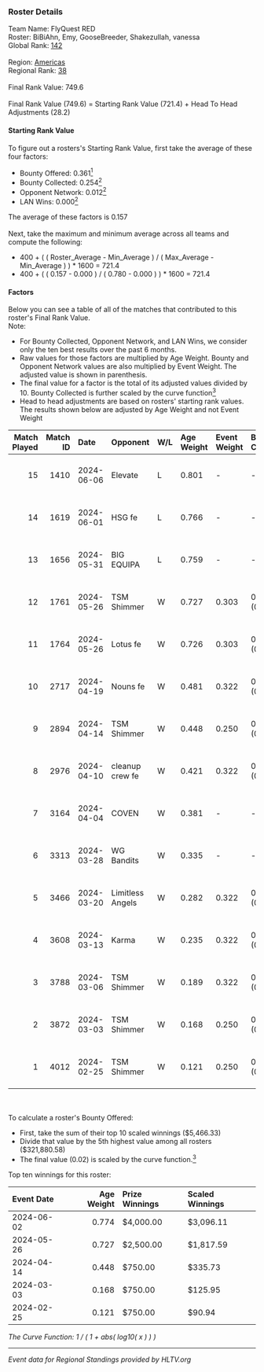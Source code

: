 ### Roster Details<br />
Team Name: FlyQuest RED<br />
Roster: BiBiAhn, Emy, GooseBreeder, Shakezullah, vanessa<br />
Global Rank: [142](../standings_global.md)<br />
<br />
Region: [Americas]( ../standings_americas.md)<br />
Regional Rank: [38]( ../standings_americas.md)<br />
<br />
Final Rank Value:  749.6<br />
<br />
Final Rank Value (749.6) = Starting Rank Value (721.4) + Head To Head Adjustments (28.2)<br />

#### Starting Rank Value<br />
To figure out a rosters's Starting Rank Value, first take the average of these four factors:<br />
- Bounty Offered: 0.361[<sup>1</sup>](#table2)
- Bounty Collected: 0.254[<sup>2</sup>](#table1)
- Opponent Network: 0.012[<sup>2</sup>](#table1)
- LAN Wins: 0.000[<sup>2</sup>](#table1)

The average of these factors is 0.157<br />
<br />
Next, take the maximum and minimum average across all teams and compute the following:<br />
- 400 + ( ( Roster_Average - Min_Average ) / ( Max_Average - Min_Average ) ) * 1600 = 721.4
- 400 + ( ( 0.157 - 0.000 ) / ( 0.780 - 0.000 ) ) * 1600 = 721.4


#### Factors<br />
Below you can see a table of all of the matches that contributed to this roster's Final Rank Value.<br />
Note:<br />

- For Bounty Collected, Opponent Network, and LAN Wins, we consider only the ten best results over the past 6 months.
- Raw values for those factors are multiplied by Age Weight. Bounty and Opponent Network values are also multiplied by Event Weight. The adjusted value is shown in parenthesis.
- The final value for a factor is the total of its adjusted values divided by 10. Bounty Collected is further scaled by the curve function[<sup>3</sup>](#curveFunction)
- Head to head adjustments are based on rosters' starting rank values. The results shown below are adjusted by Age Weight and not Event Weight
<span id="table1"></span><br />


| Match Played | Match ID | Date       | Opponent         | W/L | Age Weight | Event Weight | Bounty Collected | Opponent Network | LAN Wins  | H2H Adj. | Roster                                           |
| -: | -: | :- | :- | :- | :- | :- | :- | :- | :- | -: | :- |
|           15 |     1410 | 2024-06-06 | Elevate          | L   | 0.801      | -            | -                | -                | -         |    -5.24 | BiBiAhn, Emy, GooseBreeder, Shakezullah, vanessa |
|           14 |     1619 | 2024-06-01 | HSG fe           | L   | 0.766      | -            | -                | -                | -         |    -9.68 | BiBiAhn, Emy, GooseBreeder, Kaoday, vanessa      |
|           13 |     1656 | 2024-05-31 | BIG EQUIPA       | L   | 0.759      | -            | -                | -                | -         |   -11.63 | BiBiAhn, Emy, GooseBreeder, Kaoday, vanessa      |
|           12 |     1761 | 2024-05-26 | TSM Shimmer      | W   | 0.727      | 0.303        | 0.020 (0.004)    | 0.196 (0.043)    | 0 (0.000) |    10.54 | BiBiAhn, Emy, GooseBreeder, Kaoday, vanessa      |
|           11 |     1764 | 2024-05-26 | Lotus fe         | W   | 0.726      | 0.303        | 0.005 (0.001)    | 0.038 (0.008)    | 0 (0.000) |     7.84 | BiBiAhn, Emy, GooseBreeder, Kaoday, vanessa      |
|           10 |     2717 | 2024-04-19 | Nouns fe         | W   | 0.481      | 0.322        | 0.003 (0.001)    | 0.034 (0.005)    | 0 (0.000) |     5.25 | BiBiAhn, Emy, GooseBreeder, Kaoday, vanessa      |
|            9 |     2894 | 2024-04-14 | TSM Shimmer      | W   | 0.448      | 0.250        | 0.020 (0.002)    | 0.196 (0.022)    | 0 (0.000) |     6.66 | BiBiAhn, Emy, GooseBreeder, Kaoday, vanessa      |
|            8 |     2976 | 2024-04-10 | cleanup crew fe  | W   | 0.421      | 0.322        | 0.002 (0.000)    | 0.020 (0.003)    | 0 (0.000) |     4.48 | BiBiAhn, Emy, GooseBreeder, Kaoday, vanessa      |
|            7 |     3164 | 2024-04-04 | COVEN            | W   | 0.381      | -            | -                | -                | 0 (0.000) |     2.74 | BiBiAhn, Emy, GooseBreeder, Kaoday, vanessa      |
|            6 |     3313 | 2024-03-28 | WG Bandits       | W   | 0.335      | -            | -                | -                | 0 (0.000) |     3.58 | BiBiAhn, Emy, GooseBreeder, Kaoday, vanessa      |
|            5 |     3466 | 2024-03-20 | Limitless Angels | W   | 0.282      | 0.322        | 0.003 (0.000)    | 0.047 (0.004)    | 0 (0.000) |     3.44 | BiBiAhn, Emy, GooseBreeder, Kaoday, vanessa      |
|            4 |     3608 | 2024-03-13 | Karma            | W   | 0.235      | 0.322        | 0.004 (0.000)    | 0.070 (0.005)    | 0 (0.000) |     2.96 | BiBiAhn, Emy, GooseBreeder, Kaoday, vanessa      |
|            3 |     3788 | 2024-03-06 | TSM Shimmer      | W   | 0.189      | 0.322        | 0.020 (0.001)    | 0.196 (0.012)    | 0 (0.000) |     2.82 | BiBiAhn, Emy, GooseBreeder, Kaoday, vanessa      |
|            2 |     3872 | 2024-03-03 | TSM Shimmer      | W   | 0.168      | 0.250        | 0.020 (0.001)    | 0.196 (0.008)    | -         |     2.55 | BiBiAhn, Emy, GooseBreeder, Kaoday, vanessa      |
|            1 |     4012 | 2024-02-25 | TSM Shimmer      | W   | 0.121      | 0.250        | 0.020 (0.001)    | 0.196 (0.006)    | -         |     1.86 | BiBiAhn, Emy, GooseBreeder, Kaoday, vanessa      |

<br />
<span id="table2"></span><br />
To calculate a roster's Bounty Offered:<br />

- First, take the sum of their top 10 scaled winnings ($5,466.33)
- Divide that value by the 5th highest value among all rosters ($321,880.58)
- The final value (0.02) is scaled by the curve function.[<sup>3</sup>](#curveFunction)

Top ten winnings for this roster:<br />

| Event Date | Age Weight | Prize Winnings | Scaled Winnings |
| :- | -: | :- | :- |
| 2024-06-02 |      0.774 | $4,000.00      | $3,096.11       |
| 2024-05-26 |      0.727 | $2,500.00      | $1,817.59       |
| 2024-04-14 |      0.448 | $750.00        | $335.73         |
| 2024-03-03 |      0.168 | $750.00        | $125.95         |
| 2024-02-25 |      0.121 | $750.00        | $90.94          |


<span id="curveFunction"></span>_The Curve Function: 1 / ( 1 + abs( log10( x ) ) )_<br />

---
_Event data for Regional Standings provided by HLTV.org_<br />
